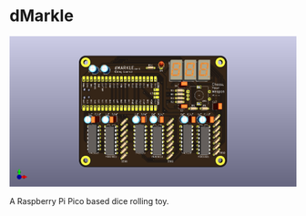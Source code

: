 <!--
 dMarkle (c) by Greg Coonrod
 
 dMarkle is licensed under a
 Creative Commons Attribution-ShareAlike 4.0 International License.
 
 You should have received a copy of the license along with this
 work. If not, see <http://creativecommons.org/licenses/by-sa/4.0/>.
-->

# dMarkle

![3D View](./dMarkle_rev0.png)

A Raspberry Pi Pico based dice rolling toy.
